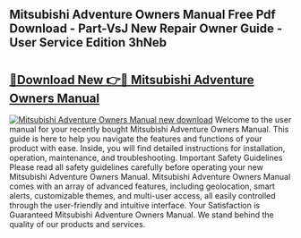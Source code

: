 ## Mitsubishi Adventure Owners Manual Free Pdf Download - Part-VsJ New Repair Owner Guide - User Service Edition 3hNeb

# <h2><a href="http://cf20543.oget.top/?id=Mitsubishi+Adventure+Owners+Manual">🔗Download New 👉🔴 Mitsubishi Adventure Owners Manual</a></h2>

[![Mitsubishi Adventure Owners Manual new download](https://i.imgur.com/5g1atiW.png)](http://cf20543.oget.top/?id=Mitsubishi+Adventure+Owners+Manual)
Welcome to the user manual for your recently bought Mitsubishi Adventure Owners Manual. This guide is here to help you navigate the features and functions of your product with ease. Inside, you will find detailed instructions for installation, operation, maintenance, and troubleshooting. Important Safety Guidelines Please read all safety guidelines carefully before operating your new Mitsubishi Adventure Owners Manual. Mitsubishi Adventure Owners Manual comes with an array of advanced features, including geolocation, smart alerts, customizable themes, and multi-user access, all easily controlled through the user-friendly and intuitive interface. Your Satisfaction is Guaranteed Mitsubishi Adventure Owners Manual. We stand behind the quality of our products and services.
